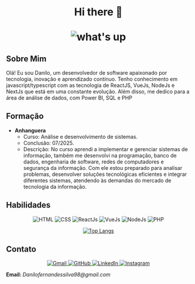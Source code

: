 <h1 align="center">Hi there 👋 </br></br>
    <img src="https://i.giphy.com/media/v1.Y2lkPTc5MGI3NjExZXZuOHRzeXNlZTA0Z2lrYXQ4cDZ5cnR5eGs2cHI3Z2N1bmU4ZmJycCZlcD12MV9pbnRlcm5hbF9naWZfYnlfaWQmY3Q9Zw/xT9IgG50Fb7Mi0prBC/giphy.gif" alt="what's up"/>
</h1>



<h2>Sobre Mim</h2>

<p>Olá! Eu sou Danilo, um desenvolvedor de software apaixonado por tecnologia, inovação e aprendizado contínuo. Tenho conhecimento em javascript/typescript com as tecnologia de ReactJS, VueJs, NodeJs e NextJs que está em uma constante evolução. Além disso, me dedico para a área de análise de dados, com Power BI, SQL e PHP</p>

<h2>Formação</h2>

<ul>
  <li>
    <strong>Anhanguera</strong>
    <ul>
      <li>Curso: Análise e desenvolvimento de sistemas.</li>
      <li>Conclusão: 07/2025.</li>
      <li>Descrição: No curso aprendi a implementar e gerenciar sistemas de informação, também me desenvolvi na programação, banco de dados, engenharia de software, redes de computadores e segurança da informação. Com ele estou preparado para analisar problemas, desenvolver soluções tecnológicas eficientes e integrar diferentes sistemas, atendendo às demandas do mercado de tecnologia da informação.</li>
    </ul>
  </li>
</ul>

<h2>Habilidades</h2>

<p align="center">
  <img src="https://img.icons8.com/?size=100&id=20909&format=png&color=000000" alt="HTML" />
  <img src="https://img.icons8.com/?size=100&id=7gdY5qNXaKC0&format=png&color=000000" alt="CSS" />
  <img src="https://img.icons8.com/?size=100&id=wPohyHO_qO1a&format=png&color=000000" alt="ReactJs" />
  <img src="https://img.icons8.com/?size=100&id=rY6agKizO9eb&format=png&color=000000" alt="VueJs" />
  <img src="https://img.icons8.com/?size=100&id=hsPbhkOH4FMe&format=png&color=000000" alt="NodeJs" />
  <img src="https://img.icons8.com/?size=100&id=plPz67QUdeWA&format=png&color=000000" alt="PHP" />
</p>

<p align="center">
  <a href="https://github.com/Danilofersilvaa">
    <img src="https://github-readme-stats.vercel.app/api/top-langs/?username=Danilofersilvaa&layout=compact&theme=gruvbox" alt="Top Langs" />
  </a>
</p>

<h2>Contato</h2>

<p align="center">
  <a href="mailto:danilofernandessilva98@gmail.com">
    <img src="https://img.shields.io/badge/Gmail-D14836?style=for-the-badge&logo=gmail&logoColor=white" alt="Gmail" />
  </a>
  <a href="https://github.com/Danilofersilvaa">
    <img src="https://img.shields.io/badge/GitHub-100000?style=for-the-badge&logo=github&logoColor=white" alt="GitHub" />
  </a>
  <a href="https://www.linkedin.com/in/danilo-fernandes-silva-481689254/">
    <img src="https://img.shields.io/badge/LinkedIn-0077B5?style=for-the-badge&logo=linkedin&logoColor=white" alt="LinkedIn" />
  </a>
  <a href="https://www.instagram.com/danilofersilvaa/">
    <img src="https://img.shields.io/badge/Instagram-E4405F?style=for-the-badge&logo=instagram&logoColor=white" alt="Instagram" />
  </a>
</p>

<p><strong>Email: </strong><i>Danilofernandessilva98@gmail.com</i> </p>
